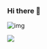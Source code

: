 ### Hi there 👋

![img](https://res.cloudinary.com/dna9pfqjc/image/upload/v1715244303/gh_banner_lkmdsm.png)

![](https://komarev.com/ghpvc/?username=bahmanworld)
